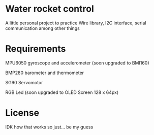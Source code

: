 # Water rocket control

A little personal project to practice Wire library, I2C interface, serial communication among other things


# Requirements

MPU6050 gyroscope and accelerometer (soon upgraded to BMI160)

BMP280 barometer and thermometer 

SG90 Servomotor 

RGB Led (soon upgraded to OLED Screen 128 x 64px)


# License

IDK how that works so just... be my guess